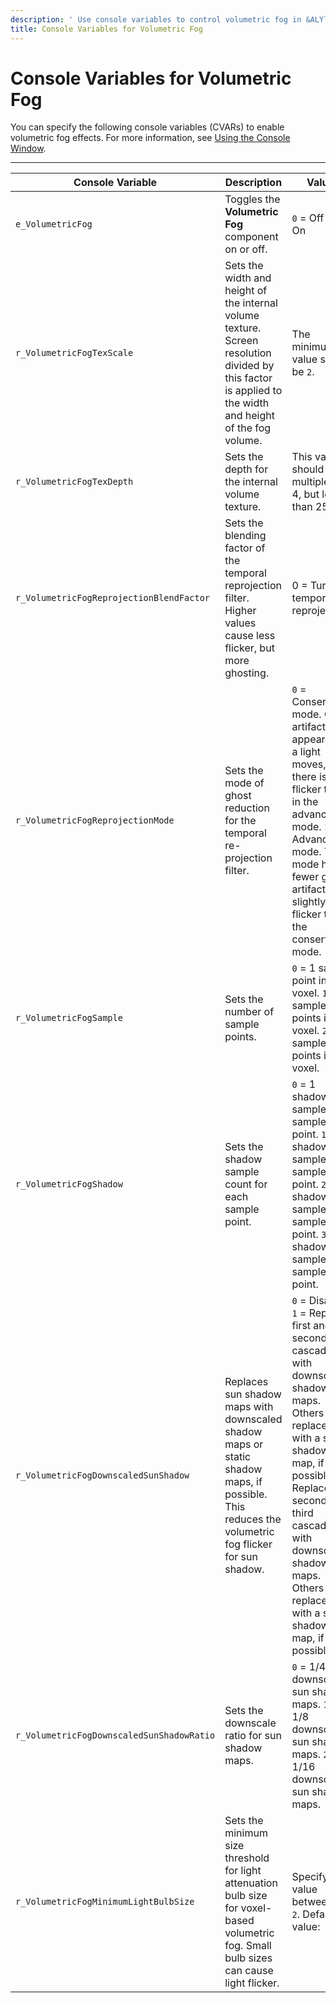 ```yaml
---
description: ' Use console variables to control volumetric fog in &ALYlong;. '
title: Console Variables for Volumetric Fog
---
```

# Console Variables for Volumetric Fog<a name="rendering-graphics-fog-volumetric-console-variables"></a>

You can specify the following console variables \(CVARs\) to enable volumetric fog effects\. For more information, see [Using the Console Window](console-intro.md)\.


****  

| Console Variable | Description | Values | 
| --- | --- | --- | 
|  `e_VolumetricFog`  |  Toggles the **Volumetric Fog** component on or off\.  |  `0` = Off  `1` = On  | 
|  `r_VolumetricFogTexScale`  | Sets the width and height of the internal volume texture\. Screen resolution divided by this factor is applied to the width and height of the fog volume\. |  The minimum value should be `2`\.  | 
|  `r_VolumetricFogTexDepth`  | Sets the depth for the internal volume texture\. | This value should be multiples of 4, but less than 252\. | 
|  `r_VolumetricFogReprojectionBlendFactor`  | Sets the blending factor of the temporal reprojection filter\. Higher values cause less flicker, but more ghosting\. | 0 = Turn off temporal reprojection\. | 
|  `r_VolumetricFogReprojectionMode`  | Sets the mode of ghost reduction for the temporal re\-projection filter\. |  `0` = Conservative mode\. Ghost artifacts can appear when a light moves, but there is less flicker than in the advanced mode\. `1` = Advanced mode\. This mode has fewer ghost artifacts but slightly more flicker than the conservative mode\.  | 
|  `r_VolumetricFogSample`  | Sets the number of sample points\. |  `0` = 1 sample point in a voxel\. `1` = 2 sample points in a voxel\. `2` = 4 sample points in a voxel\.  | 
|  `r_VolumetricFogShadow`  |  Sets the shadow sample count for each sample point\.  |  `0` = 1 shadow sample per sample point\. `1` = 2 shadow samples per sample point\. `2` = 3 shadow samples per sample point\. `3` = 4 shadow samples per sample point\.  | 
|  `r_VolumetricFogDownscaledSunShadow`  | Replaces sun shadow maps with downscaled shadow maps or static shadow maps, if possible\. This reduces the volumetric fog flicker for sun shadow\. |  `0` = Disabled\. `1` = Replace first and second cascades with downscaled shadow maps\. Others are replaced with a static shadow map, if possible\. `2` = Replace first, second, and third cascades with downscaled shadow maps\. Others are replaced with a static shadow map, if possible\.  | 
|  `r_VolumetricFogDownscaledSunShadowRatio`  | Sets the downscale ratio for sun shadow maps\. |  `0` = 1/4 downscaled sun shadow maps\. `1` = 1/8 downscaled sun shadow maps\. `2` = 1/16 downscaled sun shadow maps\.  | 
|  `r_VolumetricFogMinimumLightBulbSize`  |  Sets the minimum size threshold for light attenuation bulb size for voxel\-based volumetric fog\.   Small bulb sizes can cause light flicker\.   |  Specify a value between `0` to `2`\.  Default value: ` 0.4`  | 